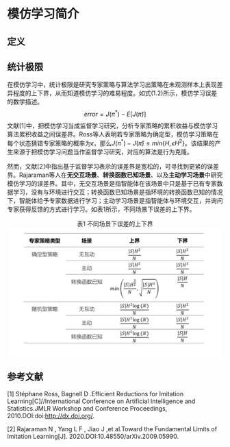 # 模仿学习简介

## 定义





## 统计极限

在模仿学习中，统计极限是研究专家策略与算法学习出策略在未观测样本上表现差异程度的上下界，从而知道模仿学习的难易程度。如式(1.2)所示，模仿学习误差的数学描述。
$$
\begin{equation}
error=J(\pi^{*})-E[J(\hat{\pi})]\tag{1.2}
\end{equation}
$$
文献[1]中，把模仿学习当成监督学习研究，分析专家策略的累积收益与模仿学习算法累积收益之间误差界。Ross等人表明若专家策略为确定型，模仿学习策略在每个状态猜错专家策略的概率为$\epsilon$，那么$J(\pi^{*})-J(\hat{\pi})\le min\{H,\epsilon H^2\}$。该结果的产生来源于把模仿学习问题当作监督学习研究，对应的算法是行为克隆。

然而，文献[2]中指出基于监督学习表示的误差界是宽松的，可寻找到更紧的误差界。Rajaraman等人在**无交互场景**、**转换函数已知场景**、以及**主动学习场景**中研究模仿学习的误差界。其中，无交互场景是指智能体在该场景中只是基于已有专家数据学习，没有与环境进行交互；转换函数已知场景是指环境的转换函数已知的情况下，智能体给予专家数据进行学习；主动学习场景是指智能体与环境交互，并询问专家获得反馈的方式进行学习。如表1所示，不同场景下误差的上下界。

<div align='center'>
  表1 不同场景下误差的上下界
</div>

<div align=center><img width="800" src="./imgs/upperboundlowerbound.png" /></div>



## 参考文献

[1] Stéphane Ross, Bagnell D .Efficient Reductions for Imitation Learning[C]//International Conference on Artificial Intelligence and Statistics.JMLR Workshop and Conference Proceedings, 2010.DOI:doi:http://dx.doi.org/.

[2] Rajaraman N , Yang L F , Jiao J ,et al.Toward the Fundamental Limits of Imitation Learning[J].  2020.DOI:10.48550/arXiv.2009.05990.